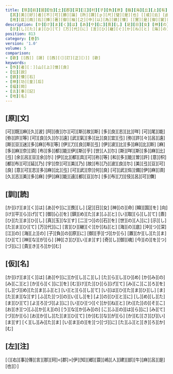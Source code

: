 ```yaml
---
title: [筑][前][國][怡][土][郡][深][江][村][子][負][原] [臨][海][丘][上][有][二][石] [大][者][長][一][尺][二][寸][六][分] [圍][一][尺][八][寸][六][分] [重][十][八][斤][五][兩] [小][者][長][一][尺][一][寸] [圍][一][尺][八][寸] [重][十][六][斤][十][兩] [並][皆][堕][圓][状][如][鷄][子]
  [其][美][好][者][不][可][勝][論] [所][謂][ｐ][尺][璧][是][也] [[或][云] [此][二][石][者][肥][前][國][彼][杵][郡][平][敷][之][石] [當][占][而][取][之]] [去][深][江][驛][家][二][十][許][里][近][在][路][頭] [公][私][徃][来] [莫][不][下][馬][跪][拜] [古][老][相][傳][曰] [徃][者][息][長][足][日][女][命][征][討][新][羅][國][之][時]
  [用][茲][兩][石][挿][著][御][袖][之][中][以][為][鎮][懐] [[實][是][御][裳][中][矣]] [所][以][行][人][敬][拜][此][石] [乃][作][歌][曰]
description: [か][け][ま][く][は] [あ][や][に][畏][し] [足][日][女] [神][の][命] [韓][国][を] [向][け][平][ら][げ][て] [御][心][を] [鎮][め][た][ま][ふ][と] [い][取][ら][し][て] [斎][ひ][た][ま][ひ][し] [真][玉][な][す] [二][つ][の][石][を] [世][の][人][に]
  [示][し][た][ま][ひ][て] [万][代][に] [言][ひ][継][ぐ][か][ね][と] [海][の][底] [沖][つ][深][江][の] [海][上][の] [子][負][の][原][に] [御][手][づ][か][ら] [置][か][し][た][ま][ひ][て] [神][な][が][ら] [神][さ][び][い][ま][す] [奇][し][御][魂] [今][の][を][つ][づ][に] [貴][き][ろ][か][む]
position: 813
category: [巻]5
version: '1.0'
volume: 5
comparison:
- [歌] [[西]] [謌] [[西][（][訂][正][）]] [歌]
keywords:
- [作][者][：][山][上][憶][良]
- [伝][説]
- [鎮][懐][石]
- [神][功][皇][后]
- [福][岡]
- [古][事][記]
- [地][名]
---
```


## [原][文]

[可][既][麻][久][波] [阿][夜][尓][可][斯][故][斯] [多][良][志][比][咩] [可][尾][能][弥][許][等] [可][良][久][尓][遠] [武][氣][多][比][良][宜][弖] [弥][許][々][呂][遠] [斯][豆][迷][多][麻][布][等] [伊][刀][良][斯][弖] [伊][波][比][多][麻][比][斯] [麻][多][麻][奈][須] [布][多][都][能][伊][斯][乎] [世][人][尓] [斯][咩][斯][多][麻][比][弖] [余][呂][豆][余][尓] [伊][比][都][具][可][祢][等] [和][多][能][曽][許] [意][枳][都][布][可][延][乃] [宇][奈][可][美][乃] [故][布][乃][波][良][尓] [美][弖][豆][可][良] [意][可][志][多][麻][比][弖] [可][武][奈][何][良] [可][武][佐][備][伊][麻][須] [久][志][美][多][麻] [伊][麻][能][遠][都][豆][尓] [多][布][刀][伎][呂][可][儛]

## [訓][読]

[か][け][ま][く][は] [あ][や][に][畏][し] [足][日][女] [神][の][命] [韓][国][を] [向][け][平][ら][げ][て] [御][心][を] [鎮][め][た][ま][ふ][と] [い][取][ら][し][て] [斎][ひ][た][ま][ひ][し] [真][玉][な][す] [二][つ][の][石][を] [世][の][人][に] [示][し][た][ま][ひ][て] [万][代][に] [言][ひ][継][ぐ][か][ね][と] [海][の][底] [沖][つ][深][江][の] [海][上][の] [子][負][の][原][に] [御][手][づ][か][ら] [置][か][し][た][ま][ひ][て] [神][な][が][ら] [神][さ][び][い][ま][す] [奇][し][御][魂] [今][の][を][つ][づ][に] [貴][き][ろ][か][む]

## [仮][名]

[か][け][ま][く][は] [あ][や][に][か][し][こ][し] [た][ら][し][ひ][め] [か][み][の][み][こ][と] [か][ら][く][に][を] [む][け][た][ひ][ら][げ][て] [み][こ][こ][ろ][を] [し][づ][め][た][ま][ふ][と] [い][と][ら][し][て] [い][は][ひ][た][ま][ひ][し] [ま][た][ま][な][す] [ふ][た][つ][の][い][し][を] [よ][の][ひ][と][に] [し][め][し][た][ま][ひ][て] [よ][ろ][づ][よ][に] [い][ひ][つ][ぐ][か][ね][と] [わ][た][の][そ][こ] [お][き][つ][ふ][か][え][の] [う][な][か][み][の] [こ][ふ][の][は][ら][に] [み][て][づ][か][ら] [お][か][し][た][ま][ひ][て] [か][む][な][が][ら] [か][む][さ][び][い][ま][す] [く][し][み][た][ま] [い][ま][の][を][つ][づ][に] [た][ふ][と][き][ろ][か][む]

## [左][注]

[（][右][事][傳][言][那][珂]<[郡]>[伊][知][郷][蓑][嶋][人][建][部][牛][麻][呂][是][也][）]
